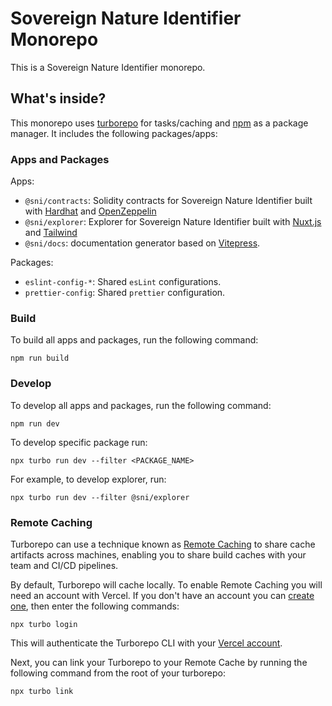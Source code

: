# Sovereign Nature Identifier Monorepo

This is a Sovereign Nature Identifier monorepo.

## What's inside?

This monorepo uses [turborepo](https://turborepo.org/) for tasks/caching and [npm](https://www.npmjs.com/) as a package manager. It includes the following packages/apps:

### Apps and Packages

Apps:

- `@sni/contracts`: Solidity contracts for Sovereign Nature Identifier built with [Hardhat](https://hardhat.org/) and [OpenZeppelin](https://www.openzeppelin.com/)
- `@sni/explorer`: Explorer for Sovereign Nature Identifier built with [Nuxt.js](https://v3.nuxtjs.org/) and [Tailwind](https://tailwindcss.com)
- `@sni/docs`: documentation generator based on [Vitepress](https://vitepress.vuejs.org/).

Packages:

- `eslint-config-*`: Shared `esLint` configurations.
- `prettier-config`: Shared `prettier` configuration.

### Build

To build all apps and packages, run the following command:

```shell
npm run build
```

### Develop

To develop all apps and packages, run the following command:

```shell
npm run dev
```

To develop specific package run:

```shell
npx turbo run dev --filter <PACKAGE_NAME>
```

For example, to develop explorer, run:

```shell
npx turbo run dev --filter @sni/explorer
```

### Remote Caching

Turborepo can use a technique known as [Remote Caching](https://turborepo.org/docs/core-concepts/remote-caching) to share cache artifacts across machines, enabling you to share build caches with your team and CI/CD pipelines.

By default, Turborepo will cache locally. To enable Remote Caching you will need an account with Vercel. If you don't have an account you can [create one](https://vercel.com/signup), then enter the following commands:

```
npx turbo login
```

This will authenticate the Turborepo CLI with your [Vercel account](https://vercel.com/docs/concepts/personal-accounts/overview).

Next, you can link your Turborepo to your Remote Cache by running the following command from the root of your turborepo:

```
npx turbo link
```
